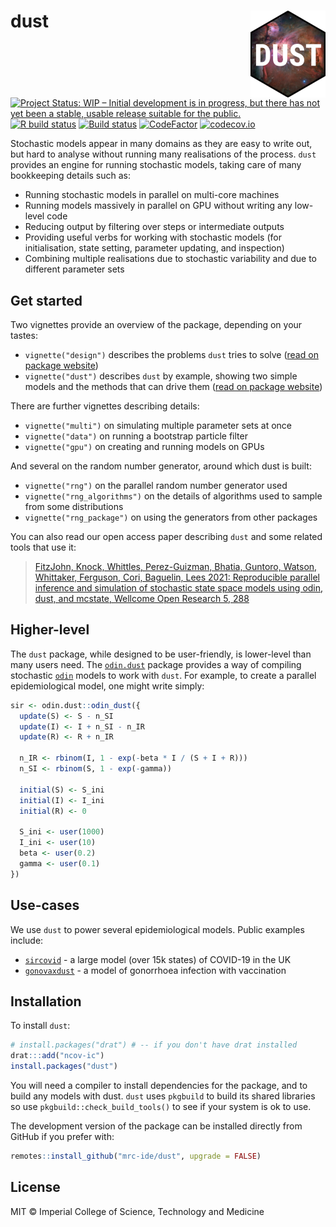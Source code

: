 # dust <img src='man/figures/logo.png' align="right" height="139" />

<!-- badges: start -->
[![Project Status: WIP – Initial development is in progress, but there has not yet been a stable, usable release suitable for the public.](https://www.repostatus.org/badges/latest/wip.svg)](https://www.repostatus.org/#wip)
[![R build status](https://github.com/mrc-ide/dust/workflows/R-CMD-check/badge.svg)](https://github.com/mrc-ide/dust/actions)
[![Build status](https://badge.buildkite.com/bf7030c393da3ab92f65c63de87bb301b9657a8a9ac6dfb981.svg)](https://buildkite.com/mrc-ide/dust)
[![CodeFactor](https://www.codefactor.io/repository/github/mrc-ide/dust/badge)](https://www.codefactor.io/repository/github/mrc-ide/dust)
[![codecov.io](https://codecov.io/github/mrc-ide/dust/coverage.svg?branch=master)](https://codecov.io/github/mrc-ide/dust?branch=master)
<!-- badges: end -->

Stochastic models appear in many domains as they are easy to write out, but hard to analyse without running many realisations of the process. `dust` provides an engine for running stochastic models, taking care of many bookkeeping details such as:

* Running stochastic models in parallel on multi-core machines
* Running models massively in parallel on GPU without writing any low-level code
* Reducing output by filtering over steps or intermediate outputs
* Providing useful verbs for working with stochastic models (for initialisation, state setting, parameter updating, and inspection)
* Combining multiple realisations due to stochastic variability and due to different parameter sets

## Get started

Two vignettes provide an overview of the package, depending on your tastes:

* `vignette("design")` describes the problems `dust` tries to solve ([read on package website](https://mrc-ide.github.io/dust/articles/design.html))
* `vignette("dust")` describes `dust` by example, showing two simple models and the methods that can drive them ([read on package website](https://mrc-ide.github.io/dust/articles/dust.html))

There are further vignettes describing details:

* `vignette("multi")` on simulating multiple parameter sets at once
* `vignette("data")` on running a bootstrap particle filter
* `vignette("gpu")` on creating and running models on GPUs

And several on the random number generator, around which dust is built:

* `vignette("rng")` on the parallel random number generator used
* `vignette("rng_algorithms")` on the details of algorithms used to sample from some distributions
* `vignette("rng_package")` on using the generators from other packages

You can also read our open access paper describing `dust` and some related tools that use it:

> [FitzJohn, Knock, Whittles, Perez-Guizman, Bhatia, Guntoro, Watson, Whittaker, Ferguson, Cori, Baguelin, Lees 2021: Reproducible parallel inference and simulation of stochastic state space models using odin, dust, and mcstate, Wellcome Open Research 5, 288](https://wellcomeopenresearch.org/articles/5-288/v2)

## Higher-level

The `dust` package, while designed to be user-friendly, is lower-level than many users need. The [`odin.dust`](https://mrc-ide.github.io/odin.dust/) package provides a way of compiling stochastic [`odin`](https://mrc-ide.github.io/odin/) models to work with `dust`.  For example, to create a parallel epidemiological model, one might write simply:

```r
sir <- odin.dust::odin_dust({
  update(S) <- S - n_SI
  update(I) <- I + n_SI - n_IR
  update(R) <- R + n_IR

  n_IR <- rbinom(I, 1 - exp(-beta * I / (S + I + R)))
  n_SI <- rbinom(S, 1 - exp(-gamma))

  initial(S) <- S_ini
  initial(I) <- I_ini
  initial(R) <- 0

  S_ini <- user(1000)
  I_ini <- user(10)
  beta <- user(0.2)
  gamma <- user(0.1)
})
```

## Use-cases

We use `dust` to power several epidemiological models. Public examples include:

* [`sircovid`](https://mrc-ide.github.io/sircovid/) - a large model (over 15k states) of COVID-19 in the UK
* [`gonovaxdust`](https://mrc-ide.github.io/gonovaxdust/) - a model of gonorrhoea infection with vaccination

## Installation

To install `dust`:

```r
# install.packages("drat") # -- if you don't have drat installed
drat:::add("ncov-ic")
install.packages("dust")
```

You will need a compiler to install dependencies for the package, and to build any models with dust.  `dust` uses `pkgbuild` to build its shared libraries so use `pkgbuild::check_build_tools()` to see if your system is ok to use.

The development version of the package can be installed directly from GitHub if you prefer with:

```r
remotes::install_github("mrc-ide/dust", upgrade = FALSE)
```

## License

MIT © Imperial College of Science, Technology and Medicine
